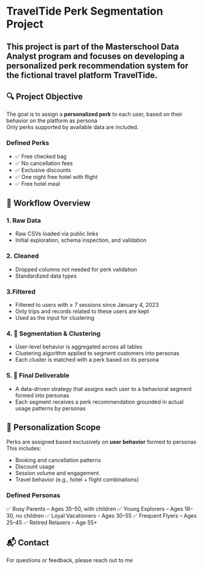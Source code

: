 # TravelTide Perk Segmentation Project

This project is part of the Masterschool Data Analyst program and focuses on developing a **personalized perk recommendation system** for the fictional travel platform **TravelTide**.
-

## 🔍 Project Objective

The goal is to assign a **personalized perk** to each user, based on their behavior on the platform as persona  
Only perks supported by available data are included.

### Defined Perks

- ✅ Free checked bag  
- ✅ No cancellation fees  
- ✅ Exclusive discounts  
- ✅ One night free hotel with flight  
- ✅ Free hotel meal 


## 🔄 Workflow Overview

### 1. Raw Data  
- Raw CSVs loaded via public links  
- Initial exploration, schema inspection, and validation

### 2. Cleaned  
- Dropped columns not needed for perk validation  
- Standardized data types  

### 3.Filtered  
- Filtered to users with ≥ 7 sessions since January 4, 2023  
- Only trips and records related to these users are kept  
- Used as the input for clustering

### 4. 👥 Segmentation & Clustering  
- User-level behavior is aggregated across all tables  
- Clustering algorithm applied to segment customers into personas
- Each cluster is matched with a perk based on its persona
  
### 5. 🎯 Final Deliverable
- A data-driven strategy that assigns each user to a behavioral segment formed into personas
- Each segment receives a perk recommendation grounded in actual usage patterns by personas


## 🧠 Personalization Scope

Perks are assigned based exclusively on **user behavior** formed to personas 
This includes:

- Booking and cancellation patterns  
- Discount usage  
- Session volume and engagement  
- Travel behavior (e.g., hotel + flight combinations)

### Defined Personas

✅ Busy Parents – Ages 35–50, with children
✅ Young Explorers – Ages 18–30, no children
✅ Loyal Vacationers – Ages 30–55
✅ Frequent Flyers – Ages 25–45
✅ Retired Relaxers – Age 55+
  


## 📬 Contact

For questions or feedback, please reach out to me 
